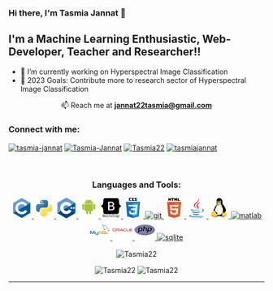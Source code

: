### Hi there, I'm Tasmia Jannat 👋
<!--
<p align="center"> <img src="https://komarev.com/ghpvc/?username=Tasmia22&label=Profile%20views&color=0e75b6&style=flat" alt="Tasmia22" /> </p>
-->

## I'm a Machine Learning Enthusiastic, Web-Developer, Teacher and Researcher!!

- 🌱 I’m currently working on Hyperspectral Image Classification 
- 🥅 2023 Goals: Contribute more to research sector of Hyperspectral Image Classification 

<p align="center">
📫 Reach me at <a href="mailto:jannat22tasmia@gmail.com" target=_blanck><b>jannat22tasmia@gmail.com</b></a>
</p>

### Connect with me:
<a href="https://www.linkedin.com/in/tasmia-jannat/" target="blank"><img align="center" src="https://cdn.jsdelivr.net/npm/simple-icons@3.0.1/icons/linkedin.svg" alt="tasmia-jannat" height="30" width="40" /></a>
<a href="https://www.researchgate.net/profile/Tasmia-Jannat" target="blank"><img align="center" src="https://cdn.jsdelivr.net/npm/simple-icons@3.0.1/icons/researchgate.svg" alt="Tasmia-Jannat" height="30" width="40" /></a>
<a href="https://codeforces.com/profile/Tasmia22" target="blank"><img align="center" src="https://cdn.jsdelivr.net/npm/simple-icons@3.0.1/icons/codeforces.svg" alt="Tasmia22" height="30" width="40" /></a>
<a href="https://www.kaggle.com/tasmiajannat" target="blank"><img align="center" src="https://cdn.jsdelivr.net/npm/simple-icons@3.0.1/icons/kaggle.svg" alt="tasmiajannat" height="30" width="40" /></a>
</p>
<br />
<h3 align="center">Languages and Tools:</h3>
<p align="center"> 
    <a href="https://www.cprogramming.com/" target="_blank"> <img src="https://raw.githubusercontent.com/devicons/devicon/master/icons/c/c-original.svg" alt="c" width="40" height="40"/> </a> 
  </a> <a href="https://www.python.org" target="_blank"> <img src="https://raw.githubusercontent.com/devicons/devicon/master/icons/python/python-original.svg" alt="python" width="40" height="40"/> </a>
    <a href="https://www.w3schools.com/cpp/" target="_blank"> <img src="https://raw.githubusercontent.com/devicons/devicon/master/icons/cplusplus/cplusplus-original.svg" alt="cplusplus" width="40" height="40"/> </a> 
  <a href="https://developer.android.com" target="_blank"> <img src="https://raw.githubusercontent.com/devicons/devicon/master/icons/android/android-original-wordmark.svg" alt="android" width="40" height="40"/> </a> 
<a href="https://getbootstrap.com" target="_blank"> <img src="https://raw.githubusercontent.com/devicons/devicon/master/icons/bootstrap/bootstrap-plain-wordmark.svg" alt="bootstrap" width="40" height="40"/> </a> 
  <a href="https://www.w3schools.com/css/" target="_blank"> <img src="https://raw.githubusercontent.com/devicons/devicon/master/icons/css3/css3-original-wordmark.svg" alt="css3" width="40" height="40"/> </a>
   <a href="https://git-scm.com/" target="_blank"> <img src="https://www.vectorlogo.zone/logos/git-scm/git-scm-icon.svg" alt="git" width="40" height="40"/> </a>
  <a href="https://www.w3.org/html/" target="_blank"> <img src="https://raw.githubusercontent.com/devicons/devicon/master/icons/html5/html5-original-wordmark.svg" alt="html5" width="40" height="40"/> </a> 
  <a href="https://www.java.com" target="_blank"> <img src="https://raw.githubusercontent.com/devicons/devicon/master/icons/java/java-original.svg" alt="java" width="40" height="40"/> </a> 
  <a href="https://www.linux.org/" target="_blank"> <img src="https://raw.githubusercontent.com/devicons/devicon/master/icons/linux/linux-original.svg" alt="linux" width="40" height="40"/> </a> 
  <a href="https://www.mathworks.com/" target="_blank"> <img src="https://raw.githubusercontent.com/simple-icons/simple-icons/master/icons/mathworks.svg" alt="matlab" width="40" height="40"/> </a> 
  <a href="https://www.mysql.com/" target="_blank"> <img src="https://raw.githubusercontent.com/devicons/devicon/master/icons/mysql/mysql-original-wordmark.svg" alt="mysql" width="40" height="40"/> </a>
  <a href="https://www.oracle.com/" target="_blank"> <img src="https://raw.githubusercontent.com/devicons/devicon/master/icons/oracle/oracle-original.svg" alt="oracle" width="40" height="40"/> </a> 
  <a href="https://www.php.net" target="_blank"> <img src="https://raw.githubusercontent.com/devicons/devicon/master/icons/php/php-original.svg" alt="php" width="40" height="40"/> </a> 
  <a href="https://www.sqlite.org/" target="_blank"> <img src="https://www.vectorlogo.zone/logos/sqlite/sqlite-icon.svg" alt="sqlite" width="40" height="40"/> </a> 
  
</p>
  
<p align="center"><img align="center" src="https://github-readme-stats.vercel.app/api/top-langs?username=Tasmia22&show_icons=true&locale=en&layout=compact" alt="Tasmia22" /></p>

<p align="center"><img align="center" width="400" src="https://github-readme-stats.vercel.app/api?username=Tasmia22&show_icons=true&locale=en" alt="Tasmia22" />&nbsp;<img align="center" width="400" src="https://github-readme-streak-stats.herokuapp.com/?user=Tasmia22&" alt="Tasmia22" /></p>

---


